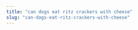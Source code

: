 ```yaml
---
title: "can dogs eat ritz crackers with cheese"
slug: "can-dogs-eat-ritz-crackers-with-cheese"
---
```



